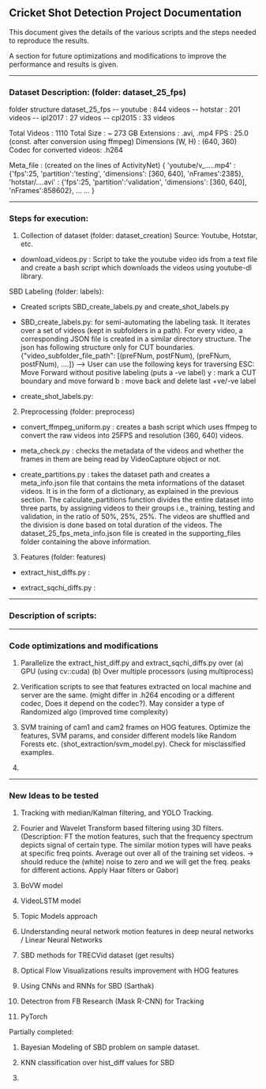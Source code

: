 ## Cricket Shot Detection Project Documentation

This document gives the details of the various scripts and the steps needed to reproduce the results.

A section for future optimizations and modifications to improve the performance and results is given.

_____________________________________________________________________________________________________

### Dataset Description: (folder: dataset_25_fps)

folder structure
dataset_25_fps
	-- youtube : 844 videos 
	-- hotstar : 201 videos
	-- ipl2017 : 27 videos
	-- cpl2015 : 33 videos

Total Videos : 1110
Total Size 	:  ~ 273 GB
Extensions : .avi, .mp4
FPS : 25.0 (const. after conversion using ffmpeg)
Dimensions (W, H) : (640, 360)
Codec for converted videos: .h264

Meta_file : (created on the lines of ActivityNet) 
{
	'youtube/v_.....mp4' : {'fps':25, 'partition':'testing', 'dimensions': [360, 640], 'nFrames':2385},
	'hotstar/....avi' : {'fps':25, 'partition':'validation', 'dimensions': [360, 640], 'nFrames':858602},
	...
	...
}


_____________________________________________________________________________________________________

### Steps for execution:

1. Collection of dataset (folder: dataset_creation)
Source: Youtube, Hotstar, etc.

* download_videos.py : Script to take the youtube video ids from a text file and create a bash script 
which downloads the videos using youtube-dl library. 

SBD Labeling (folder: labels):

* Created scripts SBD_create_labels.py and create_shot_labels.py

* SBD_create_labels.py: for semi-automating the labeling task. It iterates over a set of videos (kept
in subfolders in a path). For every video, a corresponding JSON file is created in a similar directory
structure. The json has following structure only for CUT boundaries.
{"video_subfolder_file_path": [(preFNum, postFNum), (preFNum, postFNum), ....]}
--> User can use the following keys for traversing
ESC: Move Forward without positive labeling (puts a -ve label)
y  : mark a CUT boundary and move forward
b  : move back and delete last +ve/-ve label

* create_shot_labels.py: 


2. Preprocessing (folder: preprocess)

* convert_ffmpeg_uniform.py : creates a bash script which uses ffmpeg to convert the raw videos into
25FPS and resolution (360, 640) videos. 

* meta_check.py : checks the metadata of the videos and whether the frames in them are being read by
VideoCapture object or not. 

* create_partitions.py : takes the dataset path and creates a meta_info.json file that contains the 
meta informations of the dataset videos. It is in the form of a dictionary, as explained in the 
previous section. The calculate_partitions function divides the entire dataset into three parts, by
assigning videos to their groups i.e., training, testing and validation, in the ratio of 50%, 25%, 25%.
The videos are shuffled and the division is done based on total duration of the videos.
The dataset_25_fps_meta_info.json file is created in the supporting_files folder containing the above
information.


3. Features (folder: features)

* extract_hist_diffs.py : 

* extract_sqchi_diffs.py :

_____________________________________________________________________________________________________

### Description of scripts:


_____________________________________________________________________________________________________

### Code optimizations and modifications

1. Parallelize the extract_hist_diff.py and extract_sqchi_diffs.py over (a) GPU (using cv::cuda)
(b) Over multiple processors (using multiprocess)

2. Verification scripts to see that features extracted on local machine and server are the same.
(might differ in .h264 encoding or a different codec, Does it depend on the codec?). May consider
a type of Randomized algo (improved time complexity)

3. SVM training of cam1 and cam2 frames on HOG features. Optimize the features, SVM params, and 
consider different models like Random Forests etc. (shot_extraction/svm_model.py). Check for 
misclassified examples.

4. 


_____________________________________________________________________________________________________


### New Ideas to be tested

1. Tracking with median/Kalman filtering, and YOLO Tracking.

2. Fourier and Wavelet Transform based filtering using 3D filters.
(Description: FT the motion features, such that the frequency spectrum depicts
signal of certain type. The similar motion types will have peaks at specific freq 
points. Average out over all of the training set videos. -> should reduce the (white) noise
to zero and we will get the freq. peaks for different actions. Apply Haar filters or Gabor)

3. BoVW model

4. VideoLSTM model

5. Topic Models approach

6. Understanding neural network motion features in deep neural networks / Linear Neural Networks

7. SBD methods for TRECVid dataset (get results)

8. Optical Flow Visualizations results improvement with HOG features

9. Using CNNs and RNNs for SBD (Sarthak)

10. Detectron from FB Research (Mask R-CNN) for Tracking

11. PyTorch 


Partially completed:

1. Bayesian Modeling of SBD problem on sample dataset.

2. KNN classification over hist_diff values for SBD

3. 
